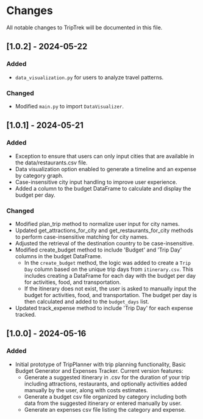 # Changes 

All notable changes to TripTrek will be documented in this file.

## [1.0.2] - 2024-05-22
### Added
- `data_visualization.py` for users to analyze travel patterns.

### Changed 
- Modified `main.py` to import `DataVisualizer`.


## [1.0.1] - 2024-05-21
### Added
- Exception to ensure that users can only input cities that are available in the data/restaurants.csv file. 
- Data visualization option enabled to generate a timeline and an expense by category graph.  
- Case-insensitive city input handling to improve user experience.
- Added a column to the budget DataFrame to calculate and display the budget per day.


### Changed
- Modified plan_trip method to normalize user input for city names.
- Updated get_attractions_for_city and get_restaurants_for_city methods to perform case-insensitive matching for city names.
- Adjusted the retrieval of the destination country to be case-insensitive.
- Modified create_budget method to include 'Budget' and 'Trip Day' columns in the budget DataFrame.
    - In the `create_budget` method, the logic was added to create a `Trip Day` column based on the unique trip days from `itinerary.csv`. This includes creating a DataFrame for each day with the budget per day for activities, food, and transportation.
    - If the itinerary does not exist, the user is asked to manually input the budget for activities, food, and transportation. The budget per day is then calculated and added to the `budget_days` list.
- Updated track_expense method to include 'Trip Day' for each expense tracked.



## [1.0.0] - 2024-05-16
### Added
- Initial prototype of TripPlanner with trip planning functionality, Basic Budget Generator and Expenses Tracker. Current version features:
    - Generate a suggested itinerary in .csv for the duration of your trip including attractions, restaurants, and optionally activities added manually by the user, along with costs estimates.
    - Generate a budget csv file organized by category including both data from the suggested itinerary or entered manually by user.
    - Generate an expenses csv file listing the category and expense.
